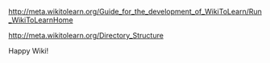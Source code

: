 http://meta.wikitolearn.org/Guide_for_the_development_of_WikiToLearn/Run_WikiToLearnHome

http://meta.wikitolearn.org/Directory_Structure

Happy Wiki!



